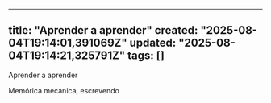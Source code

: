 
--- 
title: "Aprender a aprender"
created: "2025-08-04T19:14:01,391069Z"
updated: "2025-08-04T19:14:21,325791Z"
tags: []
--- 

Aprender a aprender

Memórica mecanica, escrevendo